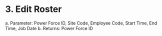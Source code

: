# 3.	Edit Roster
a.	Parameter: Power Force ID, Site Code, Employee Code, Start Time, End Time, Job Date
b.	Returns: Power Force ID
